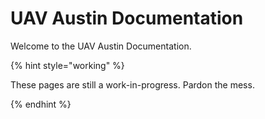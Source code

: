 # UAV Austin Documentation

Welcome to the UAV Austin Documentation.

{% hint style="working" %}

These pages are still a work-in-progress. Pardon the mess.

{% endhint %}
